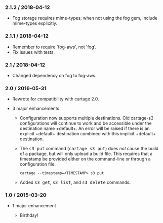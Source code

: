 ### 2.1.2 / 2018-04-12

*   Fog storage requires mime-types; when not using the fog gem, include
    mime-types explicitly.

### 2.1.1 / 2018-04-12

*   Remember to require 'fog-aws', not 'fog'.
*   Fix issues with tests.

### 2.1 / 2018-04-12

*   Changed dependency on fog to fog-aws.

### 2.0 / 2016-05-31

*   Rewrote for compatibility with cartage 2.0.

*   3 major enhancements

    *   Configuration now supports multiple destinations. Old cartage-s3
        configurations will continue to work and be accessible under the
        destination name +default+. An error will be raised if there is an
        explicit +default+ destination combined with this implicit +default+
        destination.

    *   The <tt>s3 put</tt> command (<tt>cartage s3 put</tt>) does *not* cause
        the build of a package, but will only upload a build file. This
        requires that a timestamp be provided either on the command-line or
        through a configuration file.

            cartage --timestamp=<TIMESTAMP> s3 put

    *   Added <tt>s3 get</tt>, <tt>s3 list</tt>, and <tt>s3 delete</tt>
        commands.

### 1.0 / 2015-03-20

*   1 major enhancement

    *   Birthday!
